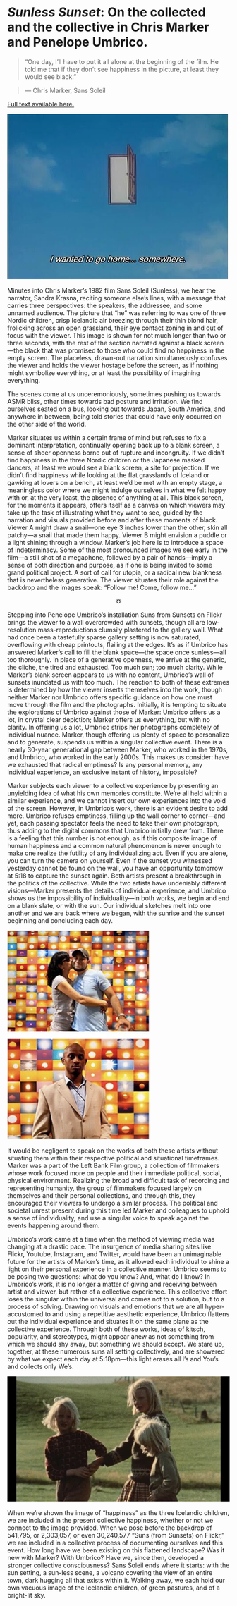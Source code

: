 # *Sunless Sunset*: On the collected and the collective in Chris Marker and Penelope Umbrico.

> “One day, I’ll have to put it all alone at the beginning of the film. He told me that if they don’t see happiness in the picture, at least they would see black.”

> — Chris Marker, Sans Soleil

[Full text available here.](https://www.theindy.org/1333)

![alt text](assets/cmpu.jpg)

Minutes into Chris Marker’s 1982 film Sans Soleil (Sunless), we hear the narrator, Sandra Krasna, reciting someone else’s lines, with a message that carries three perspectives: the speakers, the addressee, and some unnamed audience. The picture that “he” was referring to was one of three Nordic children, crisp Icelandic air breezing through their thin blond hair, frolicking across an open grassland, their eye contact zoning in and out of focus with the viewer. This image is shown for not much longer than two or three seconds, with the rest of the section narrated against a black screen—the black that was promised to those who could find no happiness in the empty screen. The placeless, drawn-out narration simultaneously confuses the viewer and holds the viewer hostage before the screen, as if nothing might symbolize everything, or at least the possibility of imagining everything.

The scenes come at us unceremoniously, sometimes pushing us towards ASMR bliss, other times towards bad posture and irritation. We find ourselves seated on a bus, looking out towards Japan, South America, and anywhere in between, being told stories that could have only occurred on the other side of the world.

Marker situates us within a certain frame of mind but refuses to fix a dominant interpretation, continually opening back up to a blank screen, a sense of sheer openness borne out of rupture and incongruity. If we didn’t find happiness in the three Nordic children or the Japanese masked dancers, at least we would see a blank screen, a site for projection. If we didn’t find happiness while looking at the flat grasslands of Iceland or gawking at lovers on a bench, at least we’d be met with an empty stage, a meaningless color where we might indulge ourselves in what we felt happy with or, at the very least, the absence of anything at all. This black screen, for the moments it appears, offers itself as a canvas on which viewers may take up the task of illustrating what they want to see, guided by the narration and visuals provided before and after these moments of black. Viewer A might draw a snail—one eye 3 inches lower than the other, skin all patchy­—a snail that made them happy. Viewer B might envision a puddle or a light shining through a window. Marker’s job here is to introduce a space of indeterminacy. Some of the most pronounced images we see early in the film—a still shot of a megaphone, followed by a pair of hands—imply a sense of both direction and purpose, as if one is being invited to some grand political project. A sort of call for utopia, or a radical new blankness that is nevertheless generative. The viewer situates their role against the backdrop and the images speak: “Follow me! Come, follow me…”

<p style="text-align: center;">¤</p>

Stepping into Penelope Umbrico’s installation Suns from Sunsets on Flickr brings the viewer to a wall overcrowded with sunsets, though all are low-resolution mass-reproductions clumsily plastered to the gallery wall. What had once been a tastefully sparse gallery setting is now saturated, overflowing with cheap printouts, flailing at the edges. It’s as if Umbrico has answered Marker’s call to fill the blank space—the space once sunless—all too thoroughly. In place of a generative openness, we arrive at the generic, the cliche, the tired and exhausted. Too much sun; too much clarity. While Marker’s blank screen appears to us with no content, Umbrico’s wall of sunsets inundated us with too much. The reaction to both of these extremes is determined by how the viewer inserts themselves into the work, though neither Marker nor Umbrico offers specific guidance on how one must move through the film and the photographs. Initially, it is tempting to situate the explorations of Umbrico against those of Marker: Umbrico offers us a lot, in crystal clear depiction; Marker offers us everything, but with no clarity. In offering us a lot, Umbrico strips her photographs completely of individual nuance. Marker, though offering us plenty of space to personalize and to generate, suspends us within a singular collective event. There is a nearly 30-year generational gap between Marker, who worked in the 1970s, and Umbrico, who worked in the early 2000s. This makes us consider: have we exhausted that radical emptiness? Is any personal memory, any individual experience, an exclusive instant of history, impossible?

Marker subjects each viewer to a collective experience by presenting an unyielding idea of what his own memories constitute. We’re all held within a similar experience, and we cannot insert our own experiences into the void of the screen. However, in Umbrico’s work, there is an evident desire to add more. Umbrico refuses emptiness, filling up the wall corner to corner—and yet, each passing spectator feels the need to take their own photograph, thus adding to the digital commons that Umbrico initially drew from. There is a feeling that this number is not enough, as if this composite image of human happiness and a common natural phenomenon is never enough to make one realize the futility of any individualizing act. Even if you are alone, you can turn the camera on yourself. Even if the sunset you witnessed yesterday cannot be found on the wall, you have an opportunity tomorrow at 5:18 to capture the sunset again.
Both artists present a breakthrough in the politics of the collective. While the two artists have undeniably different visions—Marker presents the details of individual experience, and Umbrico shows us the impossibility of individuality—in both works, we begin and end on a blank slate, or with the sun. Our individual sketches melt into one another and we are back where we began, with the sunrise and the sunset beginning and concluding each day.

![alt text](assets/cmpu2.png)

It would be negligent to speak on the works of both these artists without situating them within their respective political and situational timeframes. Marker was a part of the Left Bank Film group, a collection of filmmakers whose work focused more on people and their immediate political, social, physical environment. Realizing the broad and difficult task of recording and representing humanity, the group of filmmakers focused largely on themselves and their personal collections, and through this, they encouraged their viewers to undergo a similar process. The political and societal unrest present during this time led Marker and colleagues to uphold a sense of individuality, and use a singular voice to speak against the events happening around them.

Umbrico’s work came at a time when the method of viewing media was changing at a drastic pace. The insurgence of media sharing sites like Flickr, Youtube, Instagram, and Twitter, would have been an unimaginable future for the artists of Marker’s time, as it allowed each individual to shine a light on their personal experience in a collective manner. Umbrico seems to be posing two questions: what do you know? And, what do I know? In Umbrico’s work, it is no longer a matter of giving and receiving between artist and viewer, but rather of a collective experience. This collective effort loses the singular within the universal and comes not to a solution, but to a process of solving. Drawing on visuals and emotions that we are all hyper-accustomed to and using a repetitive aesthetic experience, Umbrico flattens out the individual experience and situates it on the same plane as the collective experience. Through both of these works, ideas of kitsch, popularity, and stereotypes, might appear anew as not something from which we should shy away, but something we should accept. We stare up, together, at these numerous suns all setting collectively, and are showered by what we expect each day at 5:18pm—this light erases all I’s and You’s and collects only We’s.

![alt text](assets/marker-sans-soleil-iceland.jpg)

When we’re shown the image of “happiness” as the three Icelandic children, we are included in the present collective happiness, whether or not we connect to the image provided. When we pose before the backdrop of 541,795, or 2,303,057, or even 30,240,577 “Suns (from Sunsets) on Flickr,” we are included in a collective process of documenting ourselves and this event. How long have we been existing on this flattened landscape? Was it new with Marker? With Umbrico? Have we, since then, developed a stronger collective consciousness? Sans Soleil ends where it starts: with the sun setting, a sun-less scene, a volcano covering the view of an entire town, dark hugging all that exists within it. Walking away, we each hold our own vacuous image of the Icelandic children, of green pastures, and of a bright-lit sky.
